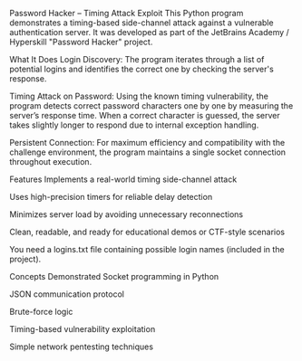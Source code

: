 Password Hacker – Timing Attack Exploit
This Python program demonstrates a timing-based side-channel attack against a vulnerable authentication server. It was developed as part of the JetBrains Academy / Hyperskill "Password Hacker" project.

What It Does
Login Discovery:
The program iterates through a list of potential logins and identifies the correct one by checking the server's response.

Timing Attack on Password:
Using the known timing vulnerability, the program detects correct password characters one by one by measuring the server’s response time.
When a correct character is guessed, the server takes slightly longer to respond due to internal exception handling.

Persistent Connection:
For maximum efficiency and compatibility with the challenge environment, the program maintains a single socket connection throughout execution.

Features
Implements a real-world timing side-channel attack

Uses high-precision timers for reliable delay detection

Minimizes server load by avoiding unnecessary reconnections

Clean, readable, and ready for educational demos or CTF-style scenarios

You need a logins.txt file containing possible login names (included in the project).

Concepts Demonstrated
Socket programming in Python

JSON communication protocol

Brute-force logic

Timing-based vulnerability exploitation

Simple network pentesting techniques

